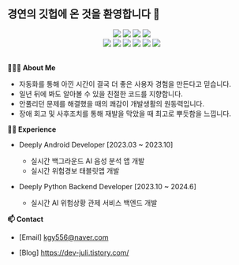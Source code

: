 ## 경연의 깃헙에 온 것을 환영합니다 🤗

<div align=center> 
  <img src="https://img.shields.io/badge/python-3776AB?style=for-the-badge&logo=python&logoColor=white"> 
  <img src="https://img.shields.io/badge/fastapi-009688?style=for-the-badge&logo=python&logoColor=white"> 
  <img src="https://img.shields.io/badge/mysql-4479A1?style=for-the-badge&logo=mysql&logoColor=white"> 
  <img src="https://img.shields.io/badge/Redis-FF4438?style=for-the-badge&logo=mysql&logoColor=white"> 

  <br>

  <img src="https://img.shields.io/badge/javascript-F7DF1E?style=for-the-badge&logo=javascript&logoColor=black"> 
  <img src="https://img.shields.io/badge/node.js-339933?style=for-the-badge&logo=Node.js&logoColor=white">
  <img src="https://img.shields.io/badge/express-000000?style=for-the-badge&logo=express&logoColor=white">
  
  <img src="https://img.shields.io/badge/github-181717?style=for-the-badge&logo=github&logoColor=white">
  <img src="https://img.shields.io/badge/git-F05032?style=for-the-badge&logo=git&logoColor=white">
  <img src="https://img.shields.io/badge/docker-2496ED?style=for-the-badge&logo=mysql&logoColor=white"> 
  <br>
</div>
<br>

**💁🏻‍♀️ About Me**

- 자동화를 통해 아낀 시간이 결국 더 좋은 사용자 경험을 만든다고 믿습니다.
- 일년 뒤에 봐도 알아볼 수 있을 친절한 코드를 지향합니다.
- 안풀리던 문제를 해결했을 때의 쾌감이 개발생활의 원동력입니다.
- 장애 회고 및 사후조치를 통해 재발을 막았을 때 최고로 뿌듯함을 느낍니다.

**👨‍💻 Experience**

- Deeply Android Developer [2023.03 ~ 2023.10]
  - 실시간 백그라운드 AI 음성 분석 앱 개발
  - 실시간 위험경보 태블릿앱 개발

- Deeply Python Backend Developer [2023.10 ~ 2024.6]
  - 실시간 AI 위험상황 관제 서비스 백엔드 개발


**📫 Contact**

- [Email] kgy556@naver.com

- [Blog] https://dev-juli.tistory.com/

<!--
**KimGyeongyeon/KimGyeongyeon** is a ✨ _special_ ✨ repository because its `README.md` (this file) appears on your GitHub profile.


### Education

🔸 네이버 부스트캠프 Android 챌린지 과정 [2022.07.18 ~ 2022.08.12]

🔸 네이버 부스트캠프 Android 멤버십 과정 [2022.08.29 ~ 2022.12.16]
Here are some ideas to get you started:

- 🔭 I’m currently working on ...
- 🌱 I’m currently learning ...
- 👯 I’m looking to collaborate on ...
- 🤔 I’m looking for help with ...
- 💬 Ask me about ...
- 📫 How to reach me: ...
- 😄 Pronouns: ...
- ⚡ Fun fact: ...
[![Kim's GitHub stats](https://github-readme-stats.vercel.app/api?username=KimGyeongyeon&theme=dark&count_private=true)](https://github.com/anuraghazra/github-readme-stats)


-->



